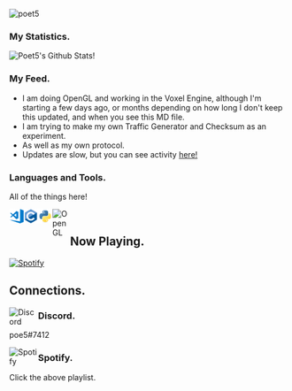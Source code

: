 
![poet5](https://i.ibb.co/7WSJXRH/poet5.png)



###                                                                                   My Statistics.

![Poet5's Github Stats!](https://github-readme-stats.vercel.app/api?username=poet5&show_icons=true&theme=dracula)  


### My Feed.

- I am doing OpenGL and working in the Voxel Engine, although I'm starting a few days ago, or months depending on how long I don't keep this updated, and when you see this MD     file.
- I am trying to make my own Traffic Generator and Checksum as an experiment.
- As well as my own protocol.
- Updates are slow, but you can see activity [here!](https://github.com/poet5/Abraxas)

### Languages and Tools.
All of the things here!
‎

<img align="left" alt="Visual Studio Code" width="26px" src="https://raw.githubusercontent.com/github/explore/80688e429a7d4ef2fca1e82350fe8e3517d3494d/topics/visual-studio-code/visual-studio-code.png" />
<img align="left" alt="C++" width="26px" src="https://raw.githubusercontent.com/devicons/devicon/9f4f5cdb393299a81125eb5127929ea7bfe42889/icons/c/c-original.svg" />
<img align="left" alt="Python" width="26px" src="https://raw.githubusercontent.com/devicons/devicon/9f4f5cdb393299a81125eb5127929ea7bfe42889/icons/python/python-original.svg"/>
<img align="left" alt="OpenGL" width="32px" src="https://www.svgrepo.com/show/306509/opengl.svg" />

‎


## Now Playing.

[![Spotify](https://novatorem-j4iwtdeag-poet5.vercel.app/api/spotify)](https://open.spotify.com/user/vj6dymtvb454gh0u20hulgppw)

## Connections.

<img align="left" alt="Discord" width="52px" src="https://www.freepnglogos.com/uploads/discord-logo-png/concours-discord-cartes-voeux-fortnite-france-6.png" />

### Discord.

poe5#7412

<img align="left" alt="Spotify" width="52px" src="https://www.freepnglogos.com/uploads/spotify-logo-png/spotify-download-logo-30.png" />

### Spotify.

Click the above playlist.


